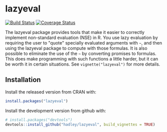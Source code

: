 # lazyeval

[![Build Status](https://travis-ci.org/hadley/lazyeval.png?branch=master)](https://travis-ci.org/hadley/lazyeval)
[![Coverage Status](https://img.shields.io/codecov/c/github/hadley/lazyeval/master.svg)](https://codecov.io/github/hadley/lazyeval?branch=master)

The lazyeval package provides tools that make it easier to correctly implement non-standard evaluation (NSE) in R. You use lazy evaluation by requiring the user to "quote" specially evaluated arguments with `~`, and then using the lazyeval package to compute with those formulas. It is also possible to eliminate the use of the `~` by converting promises to formulas. This does make programming with such functions a little harder, but it can be worth it in certain situations. See `vignette("lazyeval")` for more details.

## Installation

Install the released version from CRAN with:

```R
install.packages("lazyeval")
```

Install the development version from github with:

```R
# install.packages("devtools")
devtools::install_github("hadley/lazyeval", build_vignettes = TRUE)
```
